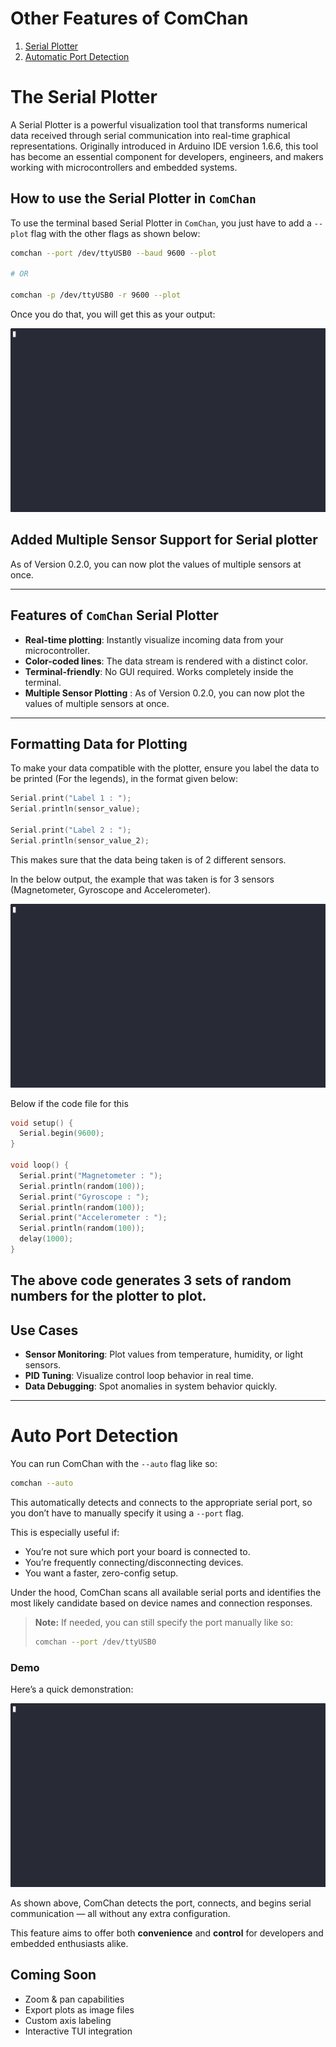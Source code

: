 # Other Features of ComChan

1. [Serial Plotter](#the-serial-plotter)
2. [Automatic Port Detection](#auto-port-detection)

# The Serial Plotter

A Serial Plotter is a powerful visualization tool that transforms numerical data received through serial communication into real-time graphical representations. Originally introduced in Arduino IDE version 1.6.6, this tool has become an essential component for developers, engineers, and makers working with microcontrollers and embedded systems.

## How to use the Serial Plotter in `ComChan`

To use the terminal based Serial Plotter in `ComChan`, you just have to add a `--plot` flag with the other flags as shown below:

```bash
comchan --port /dev/ttyUSB0 --baud 9600 --plot

# OR 

comchan -p /dev/ttyUSB0 -r 9600 --plot
```

Once you do that, you will get this as your output:

![Serial Plotter output](./videos/plotter.gif)



## Added Multiple Sensor Support for Serial plotter 

As of Version 0.2.0, you can now plot the values of multiple sensors at once.


---

## Features of `ComChan` Serial Plotter

* **Real-time plotting**: Instantly visualize incoming data from your microcontroller.
* **Color-coded lines**: The data stream is rendered with a distinct color.
* **Terminal-friendly**: No GUI required. Works completely inside the terminal.
* **Multiple Sensor Plotting** : As of Version 0.2.0, you can now plot the values of multiple sensors at once.

---

## Formatting Data for Plotting

To make your data compatible with the plotter, ensure you label the data to be printed (For the legends), in the format given below:

```cpp
Serial.print("Label 1 : ");
Serial.println(sensor_value);

Serial.print("Label 2 : ");
Serial.println(sensor_value_2);
```

This makes sure that the data being taken is of 2 different sensors.

In the below output, the example that was taken is for 3 sensors (Magnetometer, Gyroscope and Accelerometer).


![multiple_plot](./videos/multiple_sensor_plot.gif)

Below if the code file for this 

```cpp 
void setup() {
  Serial.begin(9600);
}

void loop() {
  Serial.print("Magnetometer : ");
  Serial.println(random(100));
  Serial.print("Gyroscope : ");
  Serial.println(random(100));
  Serial.print("Accelerometer : ");
  Serial.println(random(100));
  delay(1000);
}
```

The above code generates 3 sets of random numbers for the plotter to plot.
---

## Use Cases

* **Sensor Monitoring**: Plot values from temperature, humidity, or light sensors.
* **PID Tuning**: Visualize control loop behavior in real time.
* **Data Debugging**: Spot anomalies in system behavior quickly.

---

# Auto Port Detection 

You can run ComChan with the `--auto` flag like so:

```bash
comchan --auto
```

This automatically detects and connects to the appropriate serial port, so you don’t have to manually specify it using a `--port` flag. 

This is especially useful if:
- You’re not sure which port your board is connected to.
- You’re frequently connecting/disconnecting devices.
- You want a faster, zero-config setup.

Under the hood, ComChan scans all available serial ports and identifies the most likely candidate based on device names and connection responses. 

> **Note:** If needed, you can still specify the port manually like so:
>
> ```bash
> comchan --port /dev/ttyUSB0
> ```

### Demo
Here’s a quick demonstration:

![Auto](./videos/auto.gif)

As shown above, ComChan detects the port, connects, and begins serial communication — all without any extra configuration.

This feature aims to offer both **convenience** and **control** for developers and embedded enthusiasts alike.


## Coming Soon

* Zoom & pan capabilities
* Export plots as image files
* Custom axis labeling
* Interactive TUI integration

